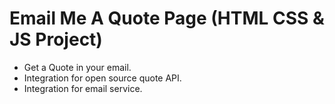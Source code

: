 # Email Me A Quote Page (HTML CSS & JS Project)
- Get a Quote in your email.
- Integration for open source quote API.
- Integration for email service.
